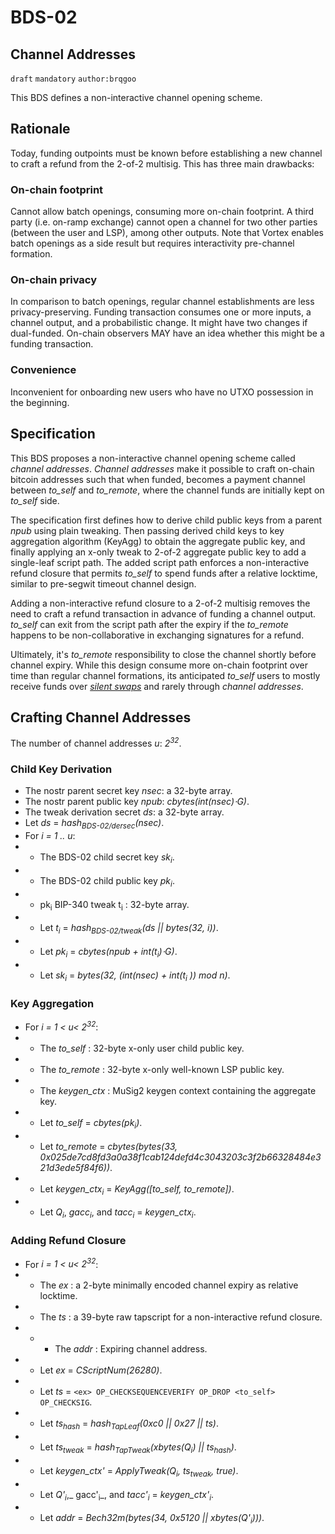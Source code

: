 

BDS-02
======

Channel Addresses
-------------------------------

`draft` `mandatory` `author:brqgoo`

This BDS defines a non-interactive channel opening scheme.

## Rationale

Today, funding outpoints must be known before establishing a new channel to craft a refund from the 2-of-2 multisig. This has three main drawbacks:

### On-chain footprint
Cannot allow batch openings, consuming more on-chain footprint. A third party (i.e. on-ramp exchange) cannot open a channel for two other parties (between the user and LSP), among other outputs. Note that Vortex enables batch openings as a side result but requires interactivity pre-channel formation.

### On-chain privacy
In comparison to batch openings, regular channel establishments are less privacy-preserving. Funding transaction consumes one or more inputs, a channel output, and a probabilistic change. It might have two changes if dual-funded. On-chain observers MAY have an idea whether this might be a funding transaction.

### Convenience
Inconvenient for onboarding new users who have no UTXO possession in the beginning.

## Specification
This BDS proposes a non-interactive channel opening scheme called _channel addresses_. _Channel addresses_ make it possible to craft on-chain bitcoin addresses such that when funded, becomes a payment channel between _to_self_ and _to_remote_, where the channel funds are initially kept on _to_self_ side.

The specification first defines how to derive child public keys from a parent _npub_ using  plain tweaking. Then passing derived child keys to key aggregation algorithm (KeyAgg) to obtain the aggregate public key, and finally applying an x-only tweak to 2-of-2 aggregate public key to add a single-leaf script path. The added script path enforces a non-interactive refund closure that permits _to_self_ to spend funds after a relative locktime, similar to pre-segwit timeout channel design.

Adding a non-interactive refund closure to a 2-of-2 multisig removes the need to craft a refund transaction in advance of funding a channel output. _to_self_ can exit from the script path after the expiry if the _to_remote_ happens to be non-collaborative in exchanging signatures for a refund.

Ultimately, it's _to_remote_ responsibility to close the channel shortly before channel expiry. While this design consume more on-chain footprint over time than regular channel formations, its anticipated _to_self_ users to mostly receive funds over [_silent swaps_](https://github.com/bits-wallet/specs/blob/main/04.md) and rarely through _channel addresses_.

## Crafting Channel Addresses

 The number of channel addresses _u_: _2<sup>32</sup>_.
### Child Key Derivation
 - The nostr parent secret key _nsec_: a 32-byte array.
 - The nostr parent public key _npub_: _cbytes(int(nsec)⋅G)_.
 - The tweak derivation secret  _ds_: a 32-byte array. 
 - Let _ds_ = _hash<sub>BDS-02/dersec</sub>(nsec)_.
 -  For _i = 1 .. u_:
 - - The BDS-02 child secret key _sk<sub>i</sub>_.
 - - The BDS-02 child public key _pk<sub>i</sub>_.
 - - pk<sub>i</sub> BIP-340 tweak t<sub>i</sub> : 32-byte array.
 - - Let _t<sub>i</sub>_ = _hash<sub>BDS-02/tweak</sub>(ds || bytes(32, i))_.
 - - Let _pk<sub>i</sub>_ = _cbytes(npub + int(t<sub>i</sub>)⋅G)_.
 - - Let _sk<sub>i</sub>_ = _bytes(32, (int(nsec) + int(t<sub>i</sub> )) mod n)_.

### Key Aggregation
-  For _i = 1 < u< 2<sup>32</sup>_:
- - The _to_self_ :  32-byte x-only user child public key.
- - The _to_remote_ :  32-byte x-only well-known LSP public key.
- - The _keygen_ctx_ :  MuSig2 keygen context containing the aggregate key.
- - Let _to_self_ = _cbytes(pk<sub>i</sub>)_.
- - Let _to_remote_ = _cbytes(bytes(33, 0x025de7cd8fd3a0a38f1cab124defd4c3043203c3f2b66328484e321d3ede5f84f6))_.
- -  Let _keygen_ctx<sub>i</sub>_ = _KeyAgg([to_self, to_remote])_.
- -  Let _Q<sub>i</sub>_, _gacc<sub>i</sub>_, and _tacc<sub>i</sub>_ = _keygen_ctx<sub>i</sub>_.

### Adding Refund Closure
-  For _i = 1 < u< 2<sup>32</sup>_:
- - The _ex_ :  a 2-byte minimally encoded channel expiry as relative locktime.
- - The _ts_ : a 39-byte raw tapscript for a non-interactive refund closure.
- - - The _addr_ : Expiring channel address.
- - Let  _ex_ = _CScriptNum(26280)_.
- - Let  _ts_ = `<ex> OP_CHECKSEQUENCEVERIFY OP_DROP <to_self> OP_CHECKSIG`.
- - Let _ts<sub>hash</sub>_ = _hash<sub>TapLeaf</sub>(0xc0 || 0x27 || ts)_.
- - Let _ts<sub>tweak</sub>_ = _hash<sub>TapTweak</sub>(xbytes(Q<sub>i</sub>) || ts<sub>hash</sub>)_.
- -  Let _keygen_ctx'_ = _ApplyTweak(Q<sub>i</sub>, ts<sub>tweak</sub>, true)_.
- - Let _Q'<sub>i</sub>_,_ gacc'<sub>i</sub>_, and _tacc'<sub>i</sub>_ = _keygen_ctx'<sub>i</sub>_.
- -  Let _addr_ = _Bech32m(bytes(34, 0x5120 || xbytes(Q'<sub>i</sub>)))_.
